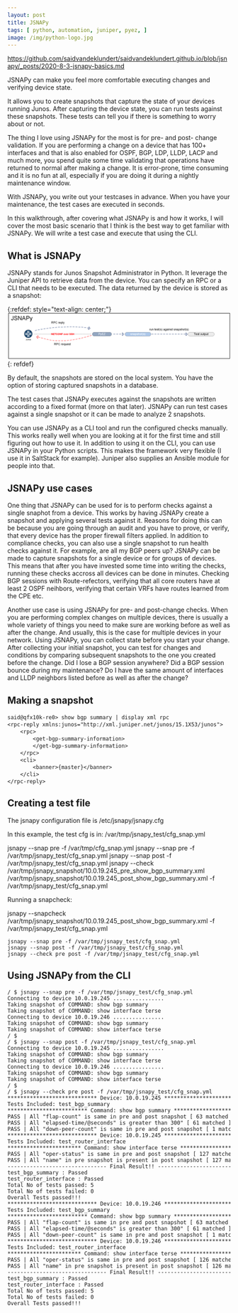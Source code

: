 ```yaml
---
layout: post
title: JSNAPy
tags: [ python, automation, juniper, pyez, ]
image: /img/python-logo.jpg
---
```


https://github.com/saidvandeklundert/saidvandeklundert.github.io/blob/jsnapy/_posts/2020-8-3-jsnapy-basics.md


JSNAPy can make you feel more comfortable executing changes and verifying device state. 

It allows you to create snapshots that capture the state of your devices running Junos. After capturing the device state, you can run tests against these snapshots. These tests can tell you if there is something to worry about or not.

The thing I love using JSNAPy for the most is for pre- and post- change validation. If you are performing a change on a device that has 100+ interfaces and that is also enabled for OSPF, BGP, LDP, LLDP, LACP and much more, you spend quite some time validating that operations have returned to normal after making a change. It is error-prone, time consuming and it is no fun at all, especially if you are doing it during a nightly maintenance window.

With JSNAPy, you write out your testcases in advance. When you have your maintenance, the test cases are executed in seconds.

In this walkthrough, after covering what JSNAPy is and how it works, I will cover the most basic scenario that I think is the best way to get familiar with JSNAPy.  We will write a test case and execute that using the CLI.


## What is JSNAPy 

JSNAPy stands for Junos Snapshot Administrator in Python. It leverage the Juniper API to retrieve data from the device. You can specify an RPC or a CLI that needs to be executed. The data returned by the device is stored as a snapshot:

{:refdef: style="text-align: center;"}
![JSNAPy overview](/img/jsnapy_overview.png "JSNAPy overview")
{: refdef}


By default, the snapshots are stored on the local system. You have the option of storing captured snapshots in a database. 

The test cases that JSNAPy executes against the snapshots are written according to a fixed format (more on that later). JSNAPy can run test cases against a single snapshot or it can be made to analyze 2 snapshots.


You can use JSNAPy as a CLI tool and run the configured checks manually. This works really well when you are looking at it for the first time and still figuring out how to use it. In addition to using it on the CLI, you can use JSNAPy in your Python scripts. This makes the framework very flexible (I use it in SaltStack for example). Juniper also supplies an Ansible module for people into that.

## JSNAPy use cases

One thing that JSNAPy can be used for is to perform checks against a single snaphot from a device. This works by having JSNAPy create a snapshot and applying several tests against it. Reasons for doing this can be because you are going through an audit and you have to prove, or verify, that every device has the proper firewall filters applied. In addition to compliance checks, you can also use a single snapshot to run health checks against it. For example, are all my BGP peers up? JSNAPy can be made to capture snapshots for a single device or for groups of devices. This means that after you have invested some time into writing the checks, running these checks accross all devices can be done in minutes. Checking BGP sessions with Route-refectors, verifying that all core routers have at least 2 OSPF neihbors, verifying that certain VRFs have routes learned from the CPE etc. 

Another use case is using JSNAPy for pre- and post-change checks. When you are performing complex changes on multiple devices, there is usually a whole variety of things you need to make sure are working before as well as after the change. And usually, this is the case for multiple devices in your network. Using JSNAPy, you can collect state before you start your change. After collecting your initial snapshot, you can test for changes and conditions by comparing subsequent snapshots to the one you created before the change. Did I lose a BGP session anywhere? Did a BGP session bounce during my maintenance? Do I have the same amount of interfaces and LLDP neighbors listed before as well as after the change?





## Making a snapshot



```
said@qfx10k-re0> show bgp summary | display xml rpc 
<rpc-reply xmlns:junos="http://xml.juniper.net/junos/15.1X53/junos">
    <rpc>
        <get-bgp-summary-information>
        </get-bgp-summary-information>
    </rpc>
    <cli>
        <banner>{master}</banner>
    </cli>
</rpc-reply>

```




## Creating a test file

The jsnapy configuration file is /etc/jsnapy/jsnapy.cfg

In this example, the test cfg is in:  /var/tmp/jsnapy_test/cfg_snap.yml 



jsnapy --snap pre -f /var/tmp/cfg_snap.yml 
jsnapy --snap pre -f /var/tmp/jsnapy_test/cfg_snap.yml 
jsnapy --snap post -f /var/tmp/jsnapy_test/cfg_snap.yml 
jsnapy --check /var/tmp/jsnapy_snapshot/10.0.19.245_pre_show_bgp_summary.xml  /var/tmp/jsnapy_snapshot/10.0.19.245_post_show_bgp_summary.xml -f /var/tmp/jsnapy_test/cfg_snap.yml 



Running a snapcheck:


jsnapy --snapcheck  /var/tmp/jsnapy_snapshot/10.0.19.245_post_show_bgp_summary.xml -f /var/tmp/jsnapy_test/cfg_snap.yml 



<pre style="font-size:12px">
jsnapy --snap pre -f /var/tmp/jsnapy_test/cfg_snap.yml 
jsnapy --snap post -f /var/tmp/jsnapy_test/cfg_snap.yml 
jsnapy --check pre post -f /var/tmp/jsnapy_test/cfg_snap.yml 
</pre>


## Using JSNAPy from the CLI


<pre style="font-size:12px">
/ $ jsnapy --snap pre -f /var/tmp/jsnapy_test/cfg_snap.yml 
Connecting to device 10.0.19.245 ................
Taking snapshot of COMMAND: show bgp summary 
Taking snapshot of COMMAND: show interface terse 
Connecting to device 10.0.19.246 ................
Taking snapshot of COMMAND: show bgp summary 
Taking snapshot of COMMAND: show interface terse 
/ $ 
/ $ jsnapy --snap post -f /var/tmp/jsnapy_test/cfg_snap.yml 
Connecting to device 10.0.19.245 ................
Taking snapshot of COMMAND: show bgp summary 
Taking snapshot of COMMAND: show interface terse 
Connecting to device 10.0.19.246 ................
Taking snapshot of COMMAND: show bgp summary 
Taking snapshot of COMMAND: show interface terse 
/ $ 
/ $ jsnapy --check pre post -f /var/tmp/jsnapy_test/cfg_snap.yml 
**************************** Device: 10.0.19.245 ****************************
Tests Included: test_bgp_summary 
************************* Command: show bgp summary *************************
PASS | All "flap-count" is same in pre and post snapshot [ 63 matched ]
PASS | All "elapsed-time/@seconds" is greater than 300" [ 61 matched ]
PASS | All "down-peer-count" is same in pre and post snapshot [ 1 matched ]
**************************** Device: 10.0.19.245 ****************************
Tests Included: test_router_interface 
*********************** Command: show interface terse ***********************
PASS | All "oper-status" is same in pre and post snapshot [ 127 matched ]
PASS | All "name" in pre snapshot is present in post snapshot [ 127 matched ]
------------------------------- Final Result!! -------------------------------
test_bgp_summary : Passed
test_router_interface : Passed
Total No of tests passed: 5
Total No of tests failed: 0 
Overall Tests passed!!! 
**************************** Device: 10.0.19.246 ****************************
Tests Included: test_bgp_summary 
************************* Command: show bgp summary *************************
PASS | All "flap-count" is same in pre and post snapshot [ 63 matched ]
PASS | All "elapsed-time/@seconds" is greater than 300" [ 61 matched ]
PASS | All "down-peer-count" is same in pre and post snapshot [ 1 matched ]
**************************** Device: 10.0.19.246 ****************************
Tests Included: test_router_interface 
*********************** Command: show interface terse ***********************
PASS | All "oper-status" is same in pre and post snapshot [ 126 matched ]
PASS | All "name" in pre snapshot is present in post snapshot [ 126 matched ]
------------------------------- Final Result!! -------------------------------
test_bgp_summary : Passed
test_router_interface : Passed
Total No of tests passed: 5
Total No of tests failed: 0 
Overall Tests passed!!! 
</pre>
























